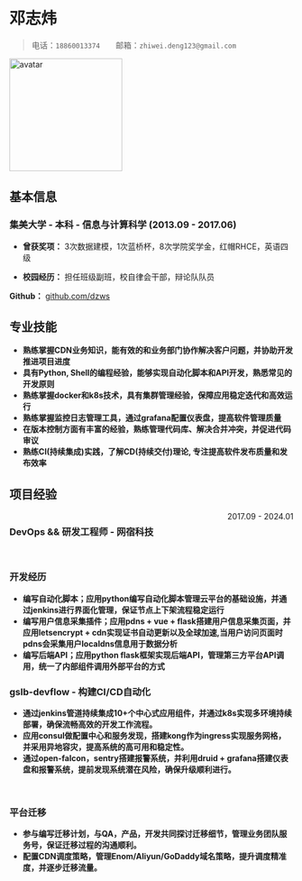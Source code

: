 # 邓志炜

> 电话：`18860013374`&emsp;&emsp;邮箱：`zhiwei.deng123@gmail.com`

<img src="https://avatars.githubusercontent.com/u/583231?v=4" alt="avatar" width="200" height="200">

## 基本信息

### 集美大学 - 本科 - 信息与计算科学 (2013.09 - 2017.06)

- **曾获奖项：** 3次数据建模，1次蓝桥杯，8次学院奖学金，红帽RHCE，英语四级

- **校园经历：** 担任班级副班，校自律会干部，辩论队队员

**Github：** [github.com/dzws](https://github.com/dzws)&ensp;

## 专业技能
- **熟练掌握CDN业务知识，能有效的和业务部门协作解决客户问题，并协助开发推进项目进度**
- **具有Python, Shell的编程经验，能够实现自动化脚本和API开发，熟悉常见的开发原则**
- **熟练掌握docker和k8s技术，具有集群管理经验，保障应用稳定迭代和高效运行**
- **熟练掌握监控日志管理工具，通过grafana配置仪表盘，提高软件管理质量**
- **在版本控制方面有丰富的经验，熟练管理代码库、解决合并冲突，并促进代码审议**
- **熟练CI(持续集成)实践，了解CD(持续交付)理论, 专注提高软件发布质量和发布效率**

## 项目经验

<div style="display: flex; justify-content: space-between;">
    <h3>DevOps && 研发工程师 - 网宿科技</h3> <span style="text-align: right">2017.09 - 2024.01</span>
</div>
&nbsp;

### 开发经历
- **编写自动化脚本；应用python编写自动化脚本管理云平台的基础设施，并通过jenkins进行界面化管理，保证节点上下架流程稳定运行**
- **编写用户信息采集插件；应用pdns + vue + flask搭建用户信息采集页面，并应用letsencrypt + cdn实现证书自动更新以及全球加速,当用户访问页面时pdns会采集用户localdns信息用于数据分析**
- **编写后端API；应用python flask框架实现后端API，管理第三方平台API调用，统一了内部组件调用外部平台的方式**

### gslb-devflow - 构建CI/CD自动化
- **通过jenkins管道持续集成10+个中心式应用组件，并通过k8s实现多环境持续部署，确保流畅高效的开发工作流程。**
- **应用consul做配置中心和服务发现，搭建kong作为ingress实现服务网格，并采用异地容灾，提高系统的高可用和稳定性。**
- **通过open-falcon，sentry搭建报警系统，并利用druid + grafana搭建仪表盘和报警系统，提前发现系统潜在风险，确保升级顺利进行。**

&nbsp;
### 平台迁移
- **参与编写迁移计划，与QA，产品，开发共同探讨迁移细节，管理业务团队服务号，保证迁移过程的沟通顺利。**
- **配置CDN调度策略，管理Enom/Aliyun/GoDaddy域名策略，提升调度精准度，并逐步迁移流量。**
